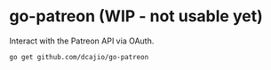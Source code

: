 # go-patreon (WIP - not usable yet)

Interact with the Patreon API via OAuth.

```
go get github.com/dcajio/go-patreon
```
